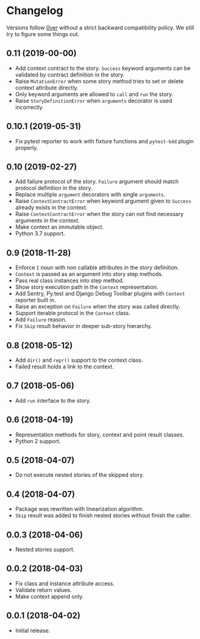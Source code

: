 # Changelog

Versions follow [0ver](https://0ver.org/) without a strict backward
compatibility policy. We still try to figure some things out.

## 0.11 (2019-00-00)

* Add context contract to the story. `Success` keyword arguments can
  be validated by contract definition in the story.
* Raise `MutationError` when some story method tries to set or delete
  context attribute directly.
* Only keyword arguments are allowed to `call` and `run` the story.
* Raise `StoryDefinitionError` when `arguments` decorator is used
  incorrectly.

## 0.10.1 (2019-05-31)

* Fix pytest reporter to work with fixture functions and `pytest-bdd`
  plugin properly.

## 0.10 (2019-02-27)

* Add failure protocol of the story. `Failure` argument should match
  protocol definition in the story.
* Replace multiple `argument` decorators with single `arguments`.
* Raise `ContextContractError` when keyword argument given to
  `Success` already exists in the context.
* Raise `ContextContractError` when the story can not find necessary
  arguments in the context.
* Make context an immutable object.
* Python 3.7 support.

## 0.9 (2018-11-28)

* Enforce `I` noun with non callable attributes in the story
  definition.
* `Context` is passed as an argument into story step methods.
* Pass real class instances into step method.
* Show story execution path in the `Context` representation.
* Add Sentry, Py.test and Django Debug Toolbar plugins with `Context`
  reporter built in.
* Raise an exception on `Failure` when the story was called directly.
* Support iterable protocol in the `Context` class.
* Add `Failure` reason.
* Fix `Skip` result behavior in deeper sub-story hierarchy.

## 0.8 (2018-05-12)

* Add `dir()` and `repr()` support to the context class.
* Failed result holds a link to the context.

## 0.7 (2018-05-06)

* Add `run` interface to the story.

## 0.6 (2018-04-19)

* Representation methods for story, context and point result classes.
* Python 2 support.

## 0.5 (2018-04-07)

* Do not execute nested stories of the skipped story.

## 0.4 (2018-04-07)

* Package was rewritten with linearization algorithm.
* `Skip` result was added to finish nested stories without finish the
  caller.

## 0.0.3 (2018-04-06)

* Nested stories support.

## 0.0.2 (2018-04-03)

* Fix class and instance attribute access.
* Validate return values.
* Make context append only.

## 0.0.1 (2018-04-02)

* Initial release.
